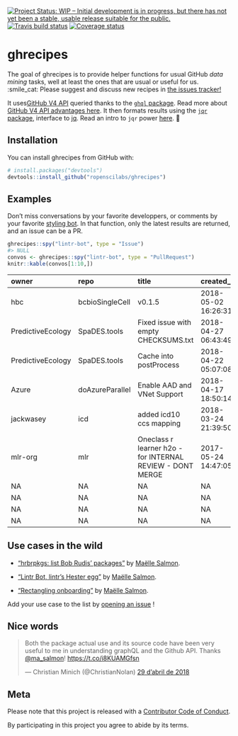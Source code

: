 
<!-- README.md is generated from README.Rmd. Please edit that file -->

[![Project Status: WIP – Initial development is in progress, but there
has not yet been a stable, usable release suitable for the
public.](http://www.repostatus.org/badges/latest/wip.svg)](http://www.repostatus.org/#wip)
[![Travis build
status](https://travis-ci.org/ropenscilabs/ghrecipes.svg?branch=master)](https://travis-ci.org/ropenscilabs/ghrecipe)
[![Coverage
status](https://codecov.io/gh/ropenscilabs/ghrecipes/branch/master/graph/badge.svg)](https://codecov.io/github/ropenscilabs/ghrecipes?branch=master)

# ghrecipes

The goal of ghrecipes is to provide helper functions for usual GitHub
*data mining* tasks, well at least the ones that are usual or useful for
us. :smile\_cat: Please suggest and discuss new recipes in [the issues
tracker\!](https://github.com/ropenscilabs/ghrecipes/issues)

It uses[GitHub V4 API](https://developer.github.com/v4/) queried thanks
to the [`ghql` package](https://github.com/ropensci/ghql). Read more
about [GitHub V4 API advantages
here](https://developer.github.com/v4/#why-is-github-using-graphql). It
then formats results using the [`jqr`
package](https://github.com/ropensci/jqr), interface to
[jq](https://stedolan.github.io/jq/). Read an intro to `jqr` power
[here](http://www.carlboettiger.info/2017/12/11/data-rectangling-with-jq/).
:rocket:

## Installation

You can install ghrecipes from GitHub with:

``` r
# install.packages("devtools")
devtools::install_github("ropenscilabs/ghrecipes")
```

## Examples

Don’t miss conversations by your favorite developpers, or comments by
your favorite [styling bot](https://github.com/lintr-bot). In that
function, only the latest results are returned, and an issue can be a
PR.

``` r
ghrecipes::spy("lintr-bot", type = "Issue")
#> NULL
convos <- ghrecipes::spy("lintr-bot", type = "PullRequest")
knitr::kable(convos[1:10,])
```

| owner             | repo            | title                                                     | created\_at         | state  | author        | url                                                                                                                               | no\_comments |   id |
| :---------------- | :-------------- | :-------------------------------------------------------- | :------------------ | :----- | :------------ | :-------------------------------------------------------------------------------------------------------------------------------- | -----------: | ---: |
| hbc               | bcbioSingleCell | v0.1.5                                                    | 2018-05-02 16:26:31 | OPEN   | mjsteinbaugh  | <a href='https://github.com/hbc/bcbioSingleCell/pull/51'>https://github.com/hbc/bcbioSingleCell/pull/51</a>                       |            3 |   51 |
| PredictiveEcology | SpaDES.tools    | Fixed issue with empty CHECKSUMS.txt                      | 2018-04-27 06:43:49 | MERGED | CeresBarros   | <a href='https://github.com/PredictiveEcology/SpaDES.tools/pull/28'>https://github.com/PredictiveEcology/SpaDES.tools/pull/28</a> |            2 |   28 |
| PredictiveEcology | SpaDES.tools    | Cache into postProcess                                    | 2018-04-22 05:07:08 | MERGED | eliotmcintire | <a href='https://github.com/PredictiveEcology/SpaDES.tools/pull/26'>https://github.com/PredictiveEcology/SpaDES.tools/pull/26</a> |            1 |   26 |
| Azure             | doAzureParallel | Enable AAD and VNet Support                               | 2018-04-17 18:50:14 | MERGED | brnleehng     | <a href='https://github.com/Azure/doAzureParallel/pull/252'>https://github.com/Azure/doAzureParallel/pull/252</a>                 |            3 |  252 |
| jackwasey         | icd             | added icd10 ccs mapping                                   | 2018-03-24 21:39:50 | CLOSED | vitallish     | <a href='https://github.com/jackwasey/icd/pull/139'>https://github.com/jackwasey/icd/pull/139</a>                                 |            7 |  139 |
| mlr-org           | mlr             | Oneclass r learner h2o - for INTERNAL REVIEW - DONT MERGE | 2017-05-24 14:47:05 | OPEN   | berndbischl   | <a href='https://github.com/mlr-org/mlr/pull/1807'>https://github.com/mlr-org/mlr/pull/1807</a>                                   |            2 | 1807 |
| NA                | NA              | NA                                                        | NA                  | NA     | NA            | NA                                                                                                                                |           NA |   NA |
| NA                | NA              | NA                                                        | NA                  | NA     | NA            | NA                                                                                                                                |           NA |   NA |
| NA                | NA              | NA                                                        | NA                  | NA     | NA            | NA                                                                                                                                |           NA |   NA |
| NA                | NA              | NA                                                        | NA                  | NA     | NA            | NA                                                                                                                                |           NA |   NA |

## Use cases in the wild

  - [“hrbrpkgs: list Bob Rudis’
    packages”](http://www.masalmon.eu/2018/03/04/hrbrpkgs/) by [Maëlle
    Salmon](https://github.com/maelle/).

  - [“Lintr Bot, lintr’s Hester
    egg”](http://www.masalmon.eu/2018/03/30/lintr-bot/) by [Maëlle
    Salmon](https://github.com/maelle/).

  - [“Rectangling
    onboarding”](https://ropensci.org/blog/2018/04/26/rectangling-onboarding/)
    by [Maëlle Salmon](https://github.com/maelle/).

Add your use case to the list by [opening an
issue](https://github.com/ropenscilabs/ghrecipes/issues/new) \!

## Nice words

<blockquote class="twitter-tweet" data-lang="ca">

<p lang="en" dir="ltr">

Both the package actual use and its source code have been very useful to
me in understanding graphQL and the Github API. Thanks
<a href="https://twitter.com/ma_salmon?ref_src=twsrc%5Etfw">@ma\_salmon</a>\!
<a href="https://t.co/i8KUAMGfsn">https://t.co/i8KUAMGfsn</a>

</p>

— Christian Minich (@ChristianNolan)
<a href="https://twitter.com/ChristianNolan/status/990686685682962434?ref_src=twsrc%5Etfw">29
d’abril de 2018</a>

</blockquote>

## Meta

Please note that this project is released with a [Contributor Code of
Conduct](CODE_OF_CONDUCT.md).

By participating in this project you agree to abide by its terms.
